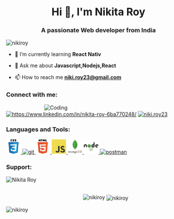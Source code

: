 <h1 align="center">Hi 👋, I'm Nikita Roy</h1>
<h3 align="center">A passionate Web developer from India</h3>

<p align="left"> <img src="https://komarev.com/ghpvc/?username=nikiroy&label=Profile%20views&color=0e75b6&style=flat" alt="nikiroy" /> </p>

- 🌱 I’m currently learning **React Nativ**

- 💬 Ask me about **Javascript,Nodejs,React**

- 📫 How to reach me **niki.roy23@gmail.com**

<h3 align="left">Connect with me:</h3>
<img align="right" alt="Coding" width="400" src="https://user-images.githubusercontent.com/53649201/98462016-ee51fa80-21d6-11eb-92b9-393853f5490b.gif">

<p align="left">
<a href="https://linkedin.com/in/https://www.linkedin.com/in/nikita-roy-6ba770248/" target="blank"><img align="center" src="https://raw.githubusercontent.com/rahuldkjain/github-profile-readme-generator/master/src/images/icons/Social/linked-in-alt.svg" alt="https://www.linkedin.com/in/nikita-roy-6ba770248/" height="30" width="40" /></a>
<a href="https://instagram.com/niki.roy23" target="blank"><img align="center" src="https://raw.githubusercontent.com/rahuldkjain/github-profile-readme-generator/master/src/images/icons/Social/instagram.svg" alt="niki.roy23" height="30" width="40" /></a>
</p>

<h3 align="left">Languages and Tools:</h3>
<p align="left"> <a href="https://www.w3schools.com/css/" target="_blank" rel="noreferrer"> <img src="https://raw.githubusercontent.com/devicons/devicon/master/icons/css3/css3-original-wordmark.svg" alt="css3" width="40" height="40"/> </a> <a href="https://git-scm.com/" target="_blank" rel="noreferrer"> <img src="https://www.vectorlogo.zone/logos/git-scm/git-scm-icon.svg" alt="git" width="40" height="40"/> </a> <a href="https://www.w3.org/html/" target="_blank" rel="noreferrer"> <img src="https://raw.githubusercontent.com/devicons/devicon/master/icons/html5/html5-original-wordmark.svg" alt="html5" width="40" height="40"/> </a> <a href="https://developer.mozilla.org/en-US/docs/Web/JavaScript" target="_blank" rel="noreferrer"> <img src="https://raw.githubusercontent.com/devicons/devicon/master/icons/javascript/javascript-original.svg" alt="javascript" width="40" height="40"/> </a> <a href="https://www.mongodb.com/" target="_blank" rel="noreferrer"> <img src="https://raw.githubusercontent.com/devicons/devicon/master/icons/mongodb/mongodb-original-wordmark.svg" alt="mongodb" width="40" height="40"/> </a> <a href="https://nodejs.org" target="_blank" rel="noreferrer"> <img src="https://raw.githubusercontent.com/devicons/devicon/master/icons/nodejs/nodejs-original-wordmark.svg" alt="nodejs" width="40" height="40"/> </a> <a href="https://postman.com" target="_blank" rel="noreferrer"> <img src="https://www.vectorlogo.zone/logos/getpostman/getpostman-icon.svg" alt="postman" width="40" height="40"/> </a> </p>

<h3 align="left">Support:</h3>
<p><a href="https://www.buymeacoffee.com/Nikita Roy"> 
  
  <img align="left" src="https://cdn.buymeacoffee.com/buttons/v2/default-yellow.png" height="50" width="210" alt="Nikita Roy" /></a></p><br><br>

<p><img align="left" src="https://github-readme-stats.vercel.app/api/top-langs?username=nikiroy&show_icons=true&locale=en&layout=compact" alt="nikiroy" /></p>

<p>&nbsp;<img align="center" src="https://github-readme-stats.vercel.app/api?username=nikiroy&show_icons=true&locale=en" alt="nikiroy" /></p>

<p><img align="center" src="https://github-readme-streak-stats.herokuapp.com/?user=nikiroy&" alt="nikiroy" /></p>
